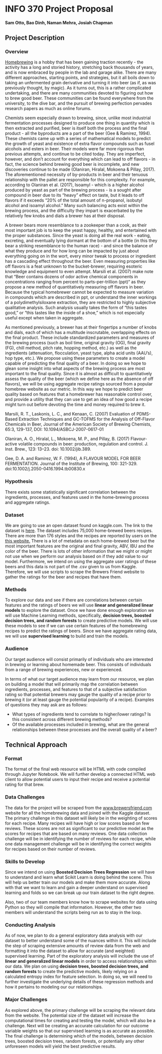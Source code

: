 # INFO 370 Project Proposal
#### Sam Otto, Bao Dinh, Naman Mehra, Josiah Chapman

## Project Description

### Overview

[Homebrewing](https://en.wikipedia.org/wiki/Homebrewing) is a hobby that has been gaining traction recently - the activity has a long and storied history, stretching back thousands of years, and is now embraced by people in the lab and garage alike. There are many different approaches, starting points, and strategies, but it all boils down to taking an unfermented grain derivative and turning it into beer (as if, as was previously thought, by magic). As it turns out, this is a rather complicated undertaking, and there are many communities devoted to figuring out how to brew good beer. These communities can be found everywhere from the university, to the dive bar, and the pursuit of brewing perfection pervades research papers as much as online forums.

Chemists seem especially drawn to brewing, since, unlike most industrial fermentation processes designed to produce one thing in quantity which is then extracted and purified, beer is itself both the process and the final product - all the byproducts are a part of the beer (Gee & Ramirez, 1994). These chemists came up with a series of mathematical models to predict the growth of yeast and existence of extra flavor compounds such as fusel alcohols and esters in beer. Their models were far more rigorous than previous attempts, and continue to be cited today. They are imperfect, however, and don’t account for everything which can lead to off flavors - in fact, the science behind brewing good beer is incomplete, and new discoveries continue to be made (Olaniran, Hiralal, Mokoena & Pillay, 2017). The aforementioned necessity of by-products in beer and their tenuous relationship with the pallet are responsible for this complexity. For example, according to Olaniran et al. (2017), Isoamyl - which is a higher alcohol produced by yeast as part of the brewing process - is a sought after compound in beer due to its “heavy” effect on taste, but it leads to off flavors if it exceeds “20% of the total amount of n-propanol, isobutyl alcohol and isoamyl alcohol.” Many such balancing acts exist within the brewing process, and the difficulty they impart is exacerbated by the relatively few knobs and dials a brewer has at their disposal.

A brewer bears more resemblance to a zookeeper than a cook, as their most important job is to keep the yeast happy, healthy, and entertained with the proper substances. Since the yeast is doing all the real work - eating, excreting, and eventually lying dormant at the bottom of a bottle (in this they bear a striking resemblance to the human race) - and since the balance of what they produce and for how long can be impacted by just about everything going on in the wort, every minor tweak to process or ingredient has a cascading effect throughout the beer. Even measuring properties like off flavors is a feat unknown to the bucket-brewer, requiring esoteric knowledge and equipment to even attempt. Marsili et al. (2007) make note that “Beer contains dozens of odor active chemical components in concentrations ranging from percent to parts-per-trillion (ppt)“ as they propose a new method of quantitatively measuring off flavors in beer. Because the typical homebrewer cannot be expected to measure variation in compounds which are described in ppt, or understand the inner workings of a polydimethylsiloxane extraction, they are restricted to highly subjective qualitative analysis. Such analysis usually takes the form of “this tastes good,” or “this tastes like the inside of a shoe,” which is not especially useful except when taken in aggregate.

As mentioned previously, a brewer has at their fingertips a number of knobs and dials, each of which has a multitude inscrutable, overlapping effects on the final product. These include standardized parameters and measures of the brewing process (such as boil time, original gravity (OG), final gravity (FG), chill method, pitch rate, hopping method, etc.) as well as the ingredients (attenuation, flocculation, yeast type, alpha acid units (AAU’s), hop type, etc.). We propose using these parameters to create a model capable of predicting the final quality of a beer. In doing so we hope to glean some insight into what aspects of the brewing process are most important to the final quality. Since it is almost as difficult to quantitatively assess the quality of the beer (which we define here as the absence of off flavors), we will be using aggregate recipe ratings sourced from a popular homebrew website as our metric. In this way we hope to predict beer quality based on features that a homebrewer has reasonable control over, and provide a utility that they can use to get an idea of how good a recipe might turn out before devoting the time and money required to brew it.

Marsili, R. T., Laskonis, L. C., and Kenaan, C. (2007) Evaluation of PDMS-Based Extraction Techniques and GC-TOFMS for the Analysis of Off-Flavor Chemicals in Beer, Journal of the American Society of Brewing Chemists, 65:3, 129-137, DOI: 10.1094/ASBCJ-2007-0617-01

Olaniran, A. O., Hiralal, L., Mokoena, M. P., and Pillay, B. (2017) Flavour‐active volatile compounds in beer: production, regulation and control. J. Inst. Brew., 123: 13–23. doi: 10.1002/jib.389.

Gee, D. A. and Ramirez, W. F. (1994), A FLAVOUR MODEL FOR BEER FERMENTATION. Journal of the Institute of Brewing, 100: 321-329. doi:10.1002/j.2050-0416.1994.tb00830.x

### Hypothesis

There exists some statistically significant correlation between the ingredients, processes, and features used in the home-brewing process and aggregate ratings.

### Dataset

We are going to use an open dataset found on kaggle.com. The link to the dataset is [here](https://www.kaggle.com/jtrofe/beer-recipes). The dataset includes 75,000 home-brewed beers recipes. There are more than 176 styles and the recipes are reported by users on the [this website.](https://www.brewersfriend.com/) There is a lot of metadata on each home-brewed beer but the most important features are the original and final gravity, ABV, IBU and the color of the beer. There is lots of other information that we might or might not use when we perform our analysis based on if they add value to our model.
Furthermore, we intend on using the aggregate user ratings of these beers and this data is not part of the .csv given to us from Kaggle. Therefore, we will use scripts to scrape the Brewers Friend website to gather the ratings for the beer and recipes that have them.

### Methods

To explore our data and see if there are correlations between certain features and the ratings of beers we will use **linear and generalized linear models** to explore the dataset. Once we have done enough exploration we will use Machine Learning methods, specifically, **decision trees, boosted decision trees, and random forests** to create predictive models. We will use these models to see if we can use certain features of the homebrewing recipes to predict the ratings of beers. Since we have aggregate rating data, we will use **supervised learning** to build and train the models.

### Audience

Our target audience will consist primarily of individuals who are interested in brewing or learning about homemade beer. This consists of individuals from a range of brewing experiences, new or experienced.

In terms of what our target audience may learn from our resource, we plan on building a model that will primarily map the correlation between ingredients, processes, and features to that of a subjective satisfaction rating so that potential brewers may gauge the quality of a recipe prior to brewing it (or at least gauge the potential popularity of a recipe). Examples of questions they may ask are as follows:

- What types of ingredients tend to correlate to higher/lower ratings? Is this consistent across different brewing methods?
- Of the available processes included in brewing, what are the general relationships between these processes and the overall quality of a beer?


## Technical Approach

### Format

The format of the final web resource will be HTML with code compiled through Jupyter Notebook. We will further develop a connected HTML web client to allow potential users to input their recipe and receive a potential rating for that brew.

### Data Challenges

The data for the project will be scraped from the www.brewersfriend.com website for all the homebrewing data and joined with the Kaggle dataset. The primary challenge in this dataset will likely be in the weighting of scores for each recipe. Many recipes will have high or low scores based on few reviews. These scores are not as significant to our predictive model as the scores for recipes that are based on many reviews. One data collection challenge will be in identifying the number of reviews for each recipe, while one data management challenge will be in identifying the correct weights for recipes based on their number of reviews.

### Skills to Develop

Since we intend on using **Boosted Decision Trees Regression** we will have to understand and learn what Scikit Learn is doing behind the scene. This will help us better train our models and make them more accurate. Along with that we want to learn and gain a deeper understand on supervised learning and folds so we can break up our train dataset to the right degree.

Also, two of our team members know how to scrape websites for data using Python so they will compile that information. However, the other two members will understand the scripts being run as to stay in the loop.

### Conducting Analysis

As of now, we plan to do a general exploratory data analysis with our dataset to better understand some of the nuances within it. This will include the step of scraping extensive amounts of review data from the web and formatting it into the dataset to allow for accurate (and weighted) supervised learning. Part of the exploratory analysis will include the use of **linear and generalized linear models** in order to access relationships within our data. We plan on using **decision trees, boosted decision trees, and random forests** to create the predictive models, likely relying on a calculated entropy index for feature selection. In doing so, we will need to further investigate the underlying details of these regression methods and how it pertains to modeling our our relationships.

### Major Challenges

As explored above, the primary challenge will be scraping the relevant data from the website. The potential size of the dataset will increase the computational times for creating and testing the model, which will also be a challenge. Next will be creating an accurate calculation for our outcome variable weights so that our supervised learning is as accurate as possible. The final challenge is determining which of the models, between decision trees, boosted decision trees, random forests, or potentially any other unforeseen models will yield the best predictive results.
